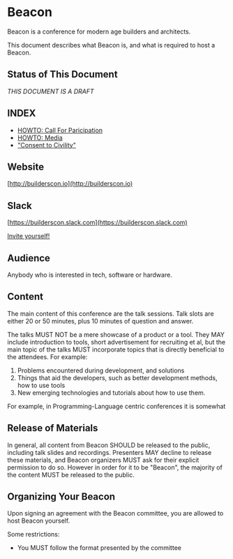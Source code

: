 # Beacon

Beacon is a conference for modern age builders and architects.

This document describes what Beacon is, and what is required to host a Beacon.

## Status of This Document

*THIS DOCUMENT IS A DRAFT*

## INDEX

* [HOWTO: Call For Paricipation](HOWTO-CFP.md)
* [HOWTO: Media](HOWTO-Media.md)
* ["Consent to Civility"](Consent-to-Civility.md)

## Website

[http://builderscon.io](http://builderscon.io)

## Slack

[https://builderscon.slack.com](https://builderscon.slack.com)

[Invite yourself!](https://inviteme-builderscon.herokuapp.com)

## Audience

Anybody who is interested in tech, software or hardware.

## Content

The main content of this conference are the talk sessions. Talk slots are either 20 or 50 minutes, plus 10 minutes of question and answer.

The talks MUST NOT be a mere showcase of a product or a tool. They MAY include introduction to tools, short advertisement for recruiting et al, but the main topic of the talks MUST incorporate topics that is directly beneficial to the attendees. For example:

1. Problems encountered during development, and solutions
2. Things that aid the developers, such as better development methods, how to use tools
3. New emerging technologies and tutorials about how to use them.

For example, in Programming-Language centric conferences it is somewhat

## Release of Materials

In general, all content from Beacon SHOULD be released to the public, including talk slides and recordings. Presenters MAY decline to release these materials, and Beacon organizers MUST ask for their explicit permission to do so. However in order for it to be "Beacon", the majority of the content MUST be released to the public.

## Organizing Your Beacon

Upon signing an agreement with the Beacon committee, you are allowed to host
Beacon yourself.

Some restrictions:

* You MUST follow the format presented by the committee

